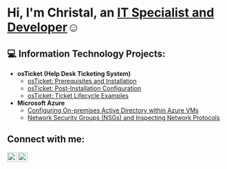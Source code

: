 <h1>Hi, I'm Christal, an <a href="www.linkedin.com/in/madonna-script-services">IT Specialist and Developer</a>☺</h1>

<h2>💻 Information Technology Projects:</h2>

- <b>osTicket (Help Desk Ticketing System)</b>
  - [osTicket: Prerequisites and Installation](https://github.com/ChristalLewis/osticket-prereqs)
  - [osTicket: Post-Installation Configuration](https://github.com/ChristalLewis/post-install-config)
  - [osTicket: Ticket Lifecycle Examples](https://github.com/ChristalLewis/ticket-lifecycle)
- <b>Microsoft Azure</b>
  - [Configuring On-premises Active Directory within Azure VMs](https://github.com/ChristalLewis/configure-ad)
  - [Network Security Groups (NSGs) and Inspecting Network Protocols](https://github.com/ChristalLewis/azure-network-protocols)

<h2>Connect with me:</h2>

[<img align="left" alt="Josh | LinkedIn" width="22px" src="https://cdn.jsdelivr.net/npm/simple-icons@v3/icons/linkedin.svg" />][linkedin]
[<img align="left" alt="Josh | Instagram" width="22px" src="https://cdn.jsdelivr.net/npm/simple-icons@v3/icons/instagram.svg" />][instagram]

[instagram]: https://www.instagram.com/Josh
[linkedin]: https://www.linkedin.com/in/madonna-script-services
